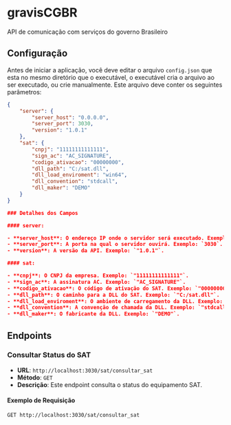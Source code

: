 # gravisCGBR
API de comunicação com serviços do governo Brasileiro

## Configuração

Antes de iniciar a aplicação, você deve editar o arquivo `config.json` que esta no mesmo diretório que o executável, o executável cria o arquivo ao ser executado, ou crie manualmente. Este arquivo deve conter os seguintes parâmetros:

```json
{
    "server": {
        "server_host": "0.0.0.0",
        "server_port": 3030,
        "version": "1.0.1"
    },
    "sat": {
        "cnpj": "11111111111111",
        "sign_ac": "AC_SIGNATURE",
        "codigo_ativacao": "00000000",
        "dll_path": "C:/sat.dll",
        "dll_load_enviroment": "win64",
        "dll_convention": "stdcall",
        "dll_maker": "DEMO"
    }
}

### Detalhes dos Campos

#### server:

- **server_host**: O endereço IP onde o servidor será executado. Exemplo: `"0.0.0.0"`.
- **server_port**: A porta na qual o servidor ouvirá. Exemplo: `3030`.
- **version**: A versão da API. Exemplo: `"1.0.1"`.

#### sat:

- **cnpj**: O CNPJ da empresa. Exemplo: `"11111111111111"`.
- **sign_ac**: A assinatura AC. Exemplo: `"AC_SIGNATURE"`.
- **codigo_ativacao**: O código de ativação do SAT. Exemplo: `"00000000"`.
- **dll_path**: O caminho para a DLL do SAT. Exemplo: `"C:/sat.dll"`.
- **dll_load_enviroment**: O ambiente de carregamento da DLL. Exemplo: `"win64"`.
- **dll_convention**: A convenção de chamada da DLL. Exemplo: `"stdcall"`.
- **dll_maker**: O fabricante da DLL. Exemplo: `"DEMO"`.

```
## Endpoints

### Consultar Status do SAT

- **URL**: `http://localhost:3030/sat/consultar_sat`
- **Método**: `GET`
- **Descrição**: Este endpoint consulta o status do equipamento SAT.

#### Exemplo de Requisição

```http
GET http://localhost:3030/sat/consultar_sat
